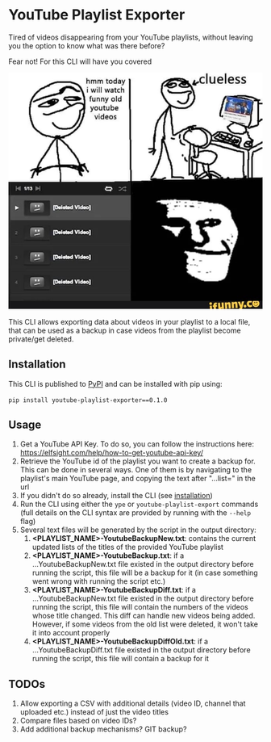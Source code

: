 # YouTube Playlist Exporter

Tired of videos disappearing from your YouTube playlists, without leaving you the option to know what was there before?

Fear not! For this CLI will have you covered

 ![alt text](memes/1.jpg)

This CLI allows exporting data about videos in your playlist to a local file, that can be used as a backup in case
videos from the playlist become private/get deleted.

## Installation

This CLI is published to [PyPI](https://pypi.org/project/youtube-playlist-exporter/) and can be installed with pip using:

`pip install youtube-playlist-exporter==0.1.0`

## Usage

1. Get a YouTube API Key. To do so, you can follow the instructions here: https://elfsight.com/help/how-to-get-youtube-api-key/
2. Retrieve the YouTube id of the playlist you want to create a backup for. This can be done in several ways. One of 
them is by navigating to the playlist's main YouTube page, and copying the text after "...list=" in the url
3. If you didn't do so already, install the CLI (see [installation](#installation))
4. Run the CLI using either the `ype` or `youtube-playlist-export` commands (full details on the CLI syntax are provided by running with the `--help` flag)
5. Several text files will be generated by the script in the output directory:
    1. **<PLAYLIST_NAME>-YoutubeBackupNew.txt**: contains the current updated lists of the titles of the provided YouTube playlist
    2. **<PLAYLIST_NAME>-YoutubeBackup.txt**: if a ...YoutubeBackupNew.txt file existed in the output directory before running the script, this file will be a backup for it (in case something went wrong with running the script etc.)
    3. **<PLAYLIST_NAME>-YoutubeBackupDiff.txt**: if a ...YoutubeBackupNew.txt file existed in the output directory before running the script, this file will contain the numbers of the videos whose title changed. This diff can handle new videos being added. However, if some videos from the old list were deleted, it won't take it into account properly
    4. **<PLAYLIST_NAME>-YoutubeBackupDiffOld.txt**: if a ...YoutubeBackupDiff.txt file existed in the output directory before running the script, this file will contain a backup for it

## TODOs

1. Allow exporting a CSV with additional details (video ID, channel that uploaded etc.) instead of just the video titles
2. Compare files based on video IDs?
3. Add additional backup mechanisms? GIT backup?